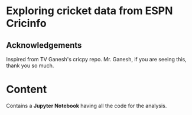 # Exploring cricket data from ESPN Cricinfo
## Acknowledgements
Inspired from TV Ganesh's cricpy repo.
Mr. Ganesh, if you are seeing this, thank you so much.
# Content
Contains a **Jupyter Notebook** having all the code
for the analysis.